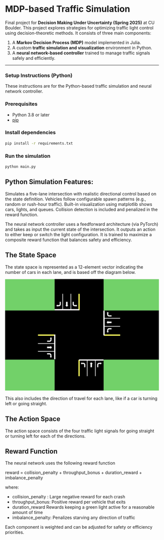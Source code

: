 # MDP-based Traffic Simulation

Final project for **Decision Making Under Uncertainty (Spring 2025)** at CU Boulder. This project explores strategies for optimizing traffic light control using decision-theoretic methods. It consists of three main components:

1. A **Markov Decision Process (MDP)** model implemented in Julia.
2. A custom **traffic simulation and visualization** environment in Python.
3. A **neural network-based controller** trained to manage traffic signals safely and efficiently.

---

### Setup Instructions (Python)

These instructions are for the Python-based traffic simulation and neural network controller.

### Prerequisites

- Python 3.8 or later
- [pip](https://pip.pypa.io/en/stable/installation/)

### Install dependencies

```bash
pip install -r requirements.txt
```

### Run the simulation
```bash
python main.py
```
## Python Simulation Features:  
Simulates a five-lane intersection with realistic directional control based on the state definition. Vehicles follow configurable spawn patterns (e.g., random or rush-hour traffic).
Built-in visualization using matplotlib shows cars, lights, and queues. Collision detection is included and penalized in the reward function.

The neural network controller uses a feedforward architecture (via PyTorch) and takes as input the current state of the intersection. It outputs an action to either keep or switch the light configuration. It is trained to maximize a composite reward function that balances safety and efficiency.

## The State Space
The state space is represented as a 12-element vector indicating the number of cars in each lane, and is based off the diagram below. 

![Intersection Diagram](IntersectionDiagram.jpg)

This also includes the direction of travel for each lane, like if a car is turning left or going straight. 

## The Action Space

The action space consists of the four traffic light signals for going straight or turning left for each of the directions.

## Reward Function
The neural network uses the following reward function

  reward = collision_penalty + throughput_bonus + duration_reward + imbalance_penalty

where: 
- collision_penalty : Large negative reward for each crash
- throughput_bonus: Positive reward per vehicle that exits
- duration_reward Rewards keeping a green light active for a reasonable amount of time
- imbalance_penalty: Penalizes starving any direction of traffic

Each component is weighted and can be adjusted for safety or efficiency priorities.